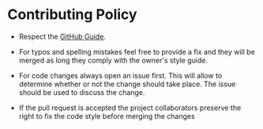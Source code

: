 # Contributing Policy

- Respect the [GitHub Guide](https://guides.github.com/activities/contributing-to-open-source/).

- For typos and spelling mistakes feel free to provide a fix and they will be merged as long they comply with the owner's style guide.
- For code changes always open an issue first. This will allow to determine whether or not the change should take place. The issue should be used to discuss the change.

- If the pull request is accepted the project collaborators preserve the right to fix the code style before merging the changes

